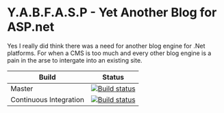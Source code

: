 # Y.A.B.F.A.S.P - Yet Another Blog for ASP.net

Yes I really did think there was a need for another blog engine for .Net platforms.  For when a CMS is too much and every other
blog engine is a pain in the arse to intergate into an existing site.

Build | Status
------------- | -------------
Master  | [![Build status](https://ci.appveyor.com/api/projects/status/2f1esrvy2ncv5qaf?svg=true)](https://ci.appveyor.com/project/dibble-james/yabfasp)
Continuous Integration | [![Build status](https://ci.appveyor.com/api/projects/status/8r65qrqgjx0at0bw?svg=true)](https://ci.appveyor.com/project/dibble-james/yabfasp-ecm2l)
